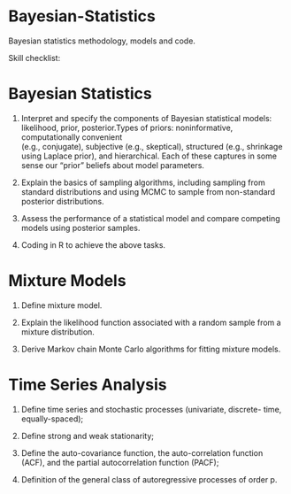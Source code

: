 # Bayesian-Statistics
Bayesian statistics methodology, models and code.

Skill checklist:

# Bayesian Statistics

1) Interpret and specify the components of Bayesian statistical models: likelihood, prior, posterior.Types of priors: noninformative, computationally convenient     
   (e.g., conjugate), subjective (e.g., skeptical), structured (e.g., shrinkage using Laplace prior), and hierarchical. Each of these captures in some sense our 
   “prior” beliefs about model parameters.

2) Explain the basics of sampling algorithms, including sampling from
   standard distributions and using MCMC to sample from non-standard
   posterior distributions.

3) Assess the performance of a statistical model and compare competing
   models using posterior samples.

4) Coding in R to achieve the above tasks.

# Mixture Models

1) Define mixture model.

2) Explain the likelihood function associated with a random sample
  from a mixture distribution.

3) Derive Markov chain Monte Carlo algorithms for fitting mixture models.

# Time Series Analysis

1) Define time series and stochastic processes (univariate, discrete-
  time, equally-spaced);

2) Define strong and weak stationarity;

3) Define the auto-covariance function, the auto-correlation function
  (ACF), and the partial autocorrelation function (PACF);

4) Definition of the general class of autoregressive processes of order p.

